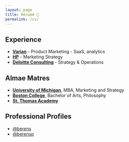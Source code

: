 ```yaml
---
layout: page
title: Résumé 💼
permalink: /cv/
---
```

## Experience
- **<a href="https://varian.com" target="_blank">Varian</a>** - Product Marketing - SaaS, analytics
- **<a href="https://twitter.com/HP" target="_blank">HP</a>** - Marketing Strategy
- **<a href="https://twitter.com/MonitorDeloitte" target="_blank">Deloitte Consulting</a>** - Strategy & Operations

## Almae Matres
- **<a href="https://twitter.com/MichiganRoss/" target="_blank">University of Michigan</a>**, MBA, Marketing and Strategy
- **<a href="https://twitter.com/BCPhilosophy" target="_blank">Boston College</a>**, Bachelor of Arts, Philosophy
- **<a href="https://pb.url.lol/sta" target="_blank">St. Thomas Academy</a>**

## Professional Profiles
- <a href="https://angel.co/berens" target="_blank"><i class="fab fa-angellist"></i></a> <a href="https://angel.co/berens" target="_blank">@berens</a>
- <a href="https://linkedin.com/in/berensp" target="_blank"><i class="fab fa-linkedin-in"></i></a> <a href="https://linkedin.com/in/berensp" target="_blank">@berensp</a>